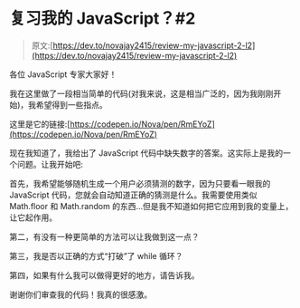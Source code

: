 # 复习我的 JavaScript？#2

> 原文:[https://dev.to/novajay2415/review-my-javascript-2-l2](https://dev.to/novajay2415/review-my-javascript-2-l2)

各位 JavaScript 专家大家好！

我在这里做了一段相当简单的代码(对我来说，这是相当广泛的，因为我刚刚开始)，我希望得到一些指点。

这里是它的链接:[https://codepen.io/Nova/pen/RmEYoZ](https://codepen.io/Nova/pen/RmEYoZ)

现在我知道了，我给出了 JavaScript 代码中缺失数字的答案。这实际上是我的一个问题。让我开始吧:

首先，我希望能够随机生成一个用户必须猜测的数字，因为只要看一眼我的 JavaScript 代码，您就会自动知道正确的猜测是什么。我需要使用类似 Math.floor 和 Math.random 的东西...但是我不知道如何把它应用到我的变量上，让它起作用。

第二，有没有一种更简单的方法可以让我做到这一点？

第三，我是否以正确的方式“打破”了 while 循环？

第四，如果有什么我可以做得更好的地方，请告诉我。

谢谢你们审查我的代码！我真的很感激。